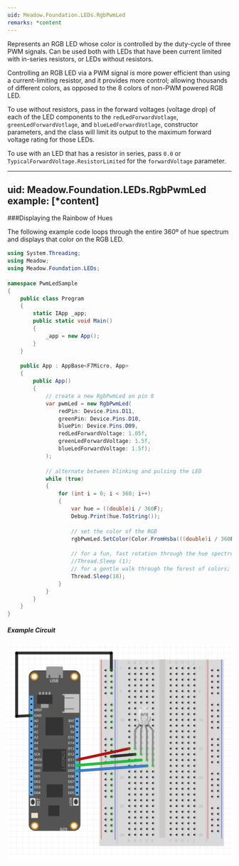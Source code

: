 ```yaml
---
uid: Meadow.Foundation.LEDs.RgbPwmLed
remarks: *content
---
```


Represents an RGB LED whose color is controlled by the duty-cycle of three PWM signals. Can be used both with LEDs that have been current limited with in-series resistors, or LEDs without resistors.

Controlling an RGB LED via a PWM signal is more power efficient than using a current-limiting resistor, and it provides more control; allowing thousands of different colors, as opposed to the 8 colors of non-PWM powered RGB LED.

To use without resistors, pass in the forward voltages (voltage drop) of each of the LED components to the `redLedForwardVotlage`, `greenLedForwardVotlage`, and `blueLedForwardVotlage`, constructor parameters, and the class will limit its output to the maximum forward voltage rating for those LEDs.

To use with an LED that has a resistor in series, pass `0.0` or `TypicalForwardVoltage.ResistorLimited` for the `forwardVoltage` parameter.

---
uid: Meadow.Foundation.LEDs.RgbPwmLed
example: [*content]
---

###Displaying the Rainbow of Hues

The following example code loops through the entire 360º of hue spectrum and displays that color on the RGB LED.

```csharp
using System.Threading;
using Meadow;
using Meadow.Foundation.LEDs;

namespace PwmLedSample
{
    public class Program
    {
        static IApp _app; 
        public static void Main()
        {
            _app = new App();
        }
    }

    public App : AppBase<F7Micro, App>
    {
        public App()
        {
            // create a new RgbPwmLed on pin 8
            var pwmLed = new RgbPwmLed(
                redPin: Device.Pins.D11,
                greenPin: Device.Pins.D10,
                bluePin: Device.Pins.D09,
                redLedForwardVoltage: 1.05f,
                greenLedForwardVoltage: 1.5f,
                blueLedForwardVoltage: 1.5f);
            );

            // alternate between blinking and pulsing the LED 
            while (true)
            {
                for (int i = 0; i < 360; i++)
                {
                    var hue = ((double)i / 360F);
                    Debug.Print(hue.ToString());

                    // set the color of the RGB
                    rgbPwmLed.SetColor(Color.FromHsba(((double)i / 360F), 1, 1));

                    // for a fun, fast rotation through the hue spectrum:
                    //Thread.Sleep (1);
                    // for a gentle walk through the forest of colors;
                    Thread.Sleep(18);
                }
            }
        }
    }
}
```

##### Example Circuit

![](/API_Assets/Meadow.Foundation.LEDs.RgbPwmLed/RgbPwmLed.svg)